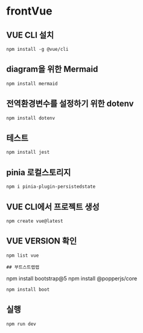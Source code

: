 frontVue
===
## VUE CLI 설치
```
npm install -g @vue/cli
```
## diagram을 위한 Mermaid
```
npm install mermaid
```
## 전역환경변수를 설정하기 위한 dotenv
```
npm install dotenv
```
## 테스트
```
npm install jest
```
## pinia 로컬스토리지
```
npm i pinia-plugin-persistedstate
```
## VUE CLI에서 프로젝트 생성
```
npm create vue@latest
```
## VUE VERSION 확인
```
npm list vue

## 부트스트랩랩
```
npm install bootstrap@5
npm install @popperjs/core
```
npm install boot
```
## 실행
```
npm run dev
```
